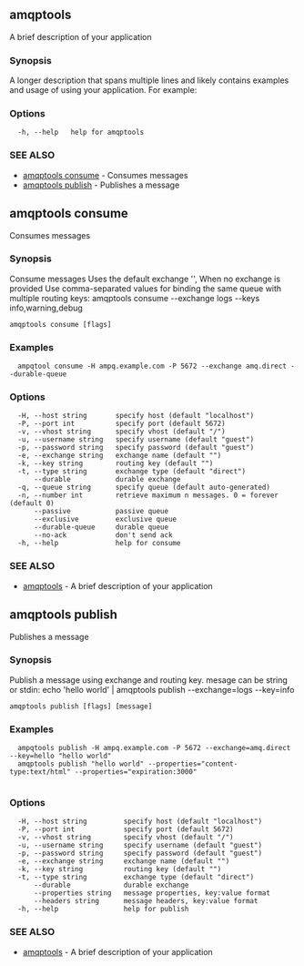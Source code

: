 ## amqptools

A brief description of your application

### Synopsis


A longer description that spans multiple lines and likely contains
examples and usage of using your application. For example:

### Options

```
  -h, --help   help for amqptools
```

### SEE ALSO
* [amqptools consume](#amqptools-consume)	 - Consumes messages
* [amqptools publish](#amqptools-publish)	 - Publishes a message

## amqptools consume

Consumes messages

### Synopsis


Consume messages
Uses the default exchange '', When no exchange is provided
Use comma-separated values for binding the same queue with multiple routing keys:
  amqptools consume --exchange logs --keys info,warning,debug
	
	

```
amqptools consume [flags]
```

### Examples

```
  ampqtool consume -H ampq.example.com -P 5672 --exchange amq.direct --durable-queue

```

### Options

```
  -H, --host string       specify host (default "localhost")
  -P, --port int          specify port (default 5672)
  -v, --vhost string      specify vhost (default "/")
  -u, --username string   specify username (default "guest")
  -p, --password string   specify password (default "guest")
  -e, --exchange string   exchange name (default "")
  -k, --key string        routing key (default "")
  -t, --type string       exchange type (default "direct")
      --durable           durable exchange
  -q, --queue string      specify queue (default auto-generated)
  -n, --number int        retrieve maximum n messages. 0 = forever (default 0)
      --passive           passive queue
      --exclusive         exclusive queue
      --durable-queue     durable queue
      --no-ack            don't send ack
  -h, --help              help for consume
```

### SEE ALSO
* [amqptools](amqptools.md)	 - A brief description of your application

## amqptools publish

Publishes a message

### Synopsis


Publish a message using exchange and routing key.
mesage can be string or stdin:
  echo 'hello world' | amqptools publish --exchange=logs --key=info



```
amqptools publish [flags] [message]
```

### Examples

```
  ampqtools publish -H ampq.example.com -P 5672 --exchange=amq.direct --key=hello "hello world"
  amqptools publish "hello world" --properties="content-type:text/html" --properties="expiration:3000"	
	
```

### Options

```
  -H, --host string         specify host (default "localhost")
  -P, --port int            specify port (default 5672)
  -v, --vhost string        specify vhost (default "/")
  -u, --username string     specify username (default "guest")
  -p, --password string     specify password (default "guest")
  -e, --exchange string     exchange name (default "")
  -k, --key string          routing key (default "")
  -t, --type string         exchange type (default "direct")
      --durable             durable exchange
      --properties string   message properties, key:value format
      --headers string      message headers, key:value format
  -h, --help                help for publish
```

### SEE ALSO
* [amqptools](amqptools.md)	 - A brief description of your application

